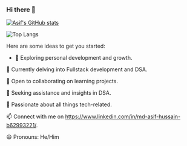 ### Hi there 👋


[![Asif's GitHub stats](https://github-readme-stats.vercel.app/api?username=mdasif602&show_icons=true&theme=synthwave&hide=issues)](https://github.com/mdasif602/github-readme-stats)

![Top Langs](https://github-readme-stats.vercel.app/api/top-langs/?username=mdasif602&layout=compact)

Here are some ideas to get you started:

- 🔭 Exploring personal development and growth.

🌱 Currently delving into Fullstack development and DSA.

👯 Open to collaborating on learning projects.

🤔 Seeking assistance and insights in DSA.

💬 Passionate about all things tech-related.

📫 Connect with me on https://www.linkedin.com/in/md-asif-hussain-b62993221/.

😄 Pronouns: He/Him


